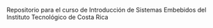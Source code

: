 Repositorio para el curso de Introducción de Sistemas Embebidos
del Instituto Tecnológico de Costa Rica
